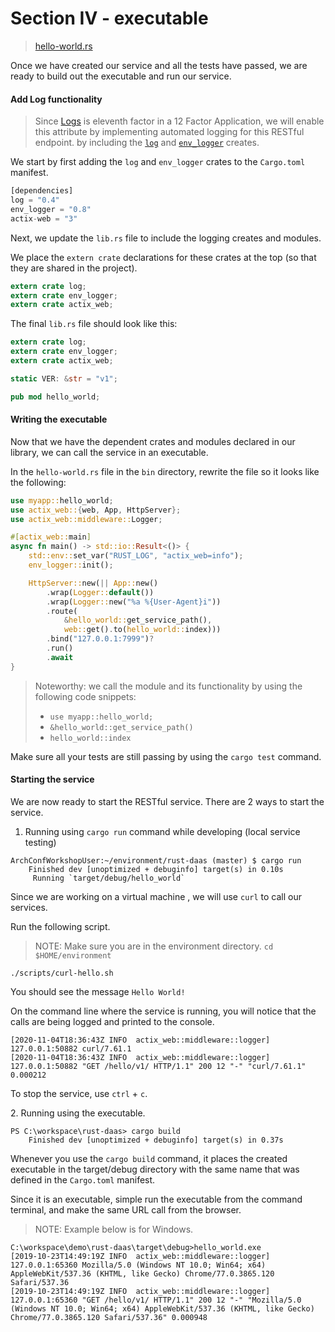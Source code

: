# Section IV - executable

> [hello-world.rs](../../rust-daas/src/bin/hello-world.rs)

Once we have created our service and all the tests have passed, we are ready to build out the executable and run our service.

#### Add Log functionality

> Since [Logs](https://12factor.net/logs) is eleventh factor in a 12 Factor Application, we will enable this attribute by implementing automated logging for this RESTful endpoint. by including the [`log`](https://crates.io/crates/log) and [`env_logger`](https://crates.io/crates/env\_logger) creates.&#x20;

We start by first adding the `log` and `env_logger` crates to the `Cargo.toml` manifest.

```rust
[dependencies]
log = "0.4"
env_logger = "0.8"
actix-web = "3"
```

Next, we update the `lib.rs` file to include the logging creates and modules.

We place the `extern crate` declarations for these crates at the top (so that they are shared in the project).

```rust
extern crate log;
extern crate env_logger;
extern crate actix_web;
```

The final `lib.rs` file should look like this:

```rust
extern crate log;
extern crate env_logger;
extern crate actix_web;

static VER: &str = "v1";

pub mod hello_world;
```

#### Writing the executable

Now that we have the dependent crates and modules declared in our library, we can call the service in an executable.

In the `hello-world.rs` file in the `bin` directory, rewrite the file so it looks like the following:

```rust
use myapp::hello_world;
use actix_web::{web, App, HttpServer};
use actix_web::middleware::Logger;

#[actix_web::main]
async fn main() -> std::io::Result<()> {
    std::env::set_var("RUST_LOG", "actix_web=info");
    env_logger::init();

    HttpServer::new(|| App::new()
        .wrap(Logger::default())
        .wrap(Logger::new("%a %{User-Agent}i"))
        .route(
            &hello_world::get_service_path(), 
            web::get().to(hello_world::index)))
        .bind("127.0.0.1:7999")?
        .run()
        .await
}
```

> Noteworthy: we call the module and its functionality by using the following code snippets:
>
> * `use myapp::hello_world;`
> * `&hello_world::get_service_path()`
> * `hello_world::index`

Make sure all your tests are still passing by using the `cargo test` command.

#### Starting the service

We are now ready to start the RESTful service. There are 2 ways to start the service.

1. Running using `cargo run` command while developing (local service testing)

```
ArchConfWorkshopUser:~/environment/rust-daas (master) $ cargo run
    Finished dev [unoptimized + debuginfo] target(s) in 0.10s
     Running `target/debug/hello_world`
```

Since we are working on a virtual machine , we will use `curl` to call our services.&#x20;

Run the following script.

> NOTE: Make sure you are in the environment directory. `cd $HOME/environment`

```
./scripts/curl-hello.sh
```

You should see the message `Hello World!`&#x20;

On the command line where the service is running, you will notice that the calls are being logged and printed to the console.

```
[2020-11-04T18:36:43Z INFO  actix_web::middleware::logger] 127.0.0.1:50882 curl/7.61.1
[2020-11-04T18:36:43Z INFO  actix_web::middleware::logger] 127.0.0.1:50882 "GET /hello/v1/ HTTP/1.1" 200 12 "-" "curl/7.61.1" 0.000212
```

To stop the service, use `ctrl` + `c`.

&#x20;  2\. Running using the executable.

```
PS C:\workspace\rust-daas> cargo build
    Finished dev [unoptimized + debuginfo] target(s) in 0.37s
```

Whenever you use the `cargo build` command, it places the created executable in the target/debug directory with the same name that was defined in the `Cargo.toml` manifest.

Since it is an executable, simple run the executable from the command terminal, and make the same URL call from the browser.

> NOTE: Example below is for Windows.

```
C:\workspace\demo\rust-daas\target\debug>hello_world.exe
[2019-10-23T14:49:19Z INFO  actix_web::middleware::logger] 127.0.0.1:65360 Mozilla/5.0 (Windows NT 10.0; Win64; x64) AppleWebKit/537.36 (KHTML, like Gecko) Chrome/77.0.3865.120 Safari/537.36
[2019-10-23T14:49:19Z INFO  actix_web::middleware::logger] 127.0.0.1:65360 "GET /hello/v1/ HTTP/1.1" 200 12 "-" "Mozilla/5.0 (Windows NT 10.0; Win64; x64) AppleWebKit/537.36 (KHTML, like Gecko) Chrome/77.0.3865.120 Safari/537.36" 0.000948
```
